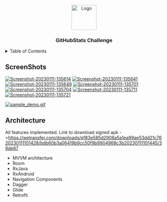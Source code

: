 
<!-- PROJECT LOGO -->
<br />
<div align="center">
  <a href="[https://github.com/niyazismayilov/repo_name](https://github.com/niyazismayilov/githubstatschallenge)">
    <img src="images/logo.png" alt="Logo" width="80" height="80">
  </a>

<h3 align="center">GitHubStats Challenge</h3>
</div>



<!-- TABLE OF CONTENTS -->
<details>
  <summary>Table of Contents</summary>
  <ol>  
    <li><a href="#architecture">Architecture</a></li> 
  </ol>
</details>



<!-- ABOUT THE PROJECT -->
## ScreenShots

<a href="https://ibb.co/nPm9zd7"><img src="https://i.ibb.co/nPm9zd7/Screenshot-20230111-135614.png" alt="Screenshot-20230111-135614" border="0"></a> <a href="https://ibb.co/kq14SF5"><img src="https://i.ibb.co/kq14SF5/Screenshot-20230111-135641.png" alt="Screenshot-20230111-135641" border="0"></a> <a href="https://ibb.co/kckGQbM"><img src="https://i.ibb.co/kckGQbM/Screenshot-20230111-135649.png" alt="Screenshot-20230111-135649" border="0"></a> <a href="https://ibb.co/w6nhPsp"><img src="https://i.ibb.co/w6nhPsp/Screenshot-20230111-135701.png" alt="Screenshot-20230111-135701" border="0"></a> <a href="https://ibb.co/VVKtdJz"><img src="https://i.ibb.co/VVKtdJz/Screenshot-20230111-135704.png" alt="Screenshot-20230111-135704" border="0"></a> <a href="https://ibb.co/zxk7dHj"><img src="https://i.ibb.co/zxk7dHj/Screenshot-20230111-135711.png" alt="Screenshot-20230111-135711" border="0"></a> <a href="https://ibb.co/vLqgLbR"><img src="https://i.ibb.co/vLqgLbR/Screenshot-20230111-135721.png" alt="Screenshot-20230111-135721" border="0"></a>

[![sample_demo.gif](https://s3.gifyu.com/images/sample_demo.gif)](https://gifyu.com/image/SvVZP)
 
## Architecture

All features implemented. Link to download signed apk ->https://wetransfer.com/downloads/ef83e585d2908a5a1ea99ae53dd21c7620230111101428/bdb60b3a06419b9cc50f9b9904968c3b20230111101445/39de87

* []() MVVM architecture
* []() Room 
* []() RxJava 
* []() RxAndroid
* []() Navigation Components
* []() Dagger
* []() Glide
* []() Retrofit



